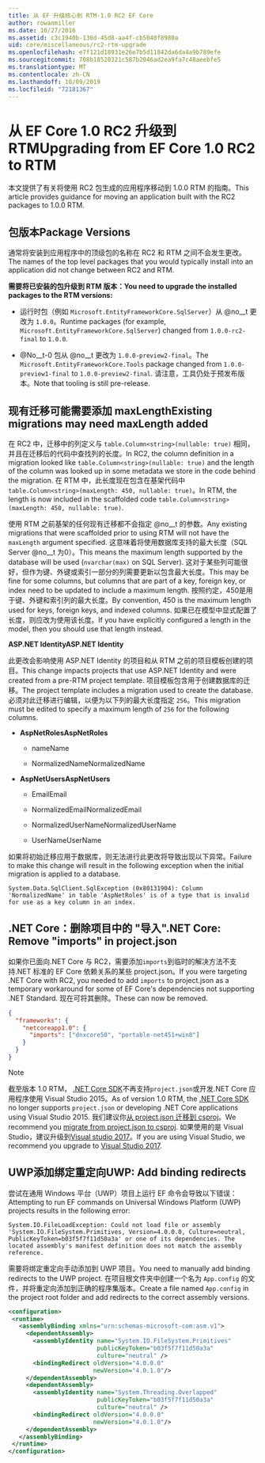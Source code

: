 ```yaml
---
title: 从 EF 升级核心到 RTM-1.0 RC2 EF Core
author: rowanmiller
ms.date: 10/27/2016
ms.assetid: c3c1940b-136d-45d8-aa4f-cb5040f8980a
uid: core/miscellaneous/rc2-rtm-upgrade
ms.openlocfilehash: e7f121d18931e26e7b5d11842da6da4a9b789efe
ms.sourcegitcommit: 708b18520321c587b2046ad2ea9fa7c48aeebfe5
ms.translationtype: MT
ms.contentlocale: zh-CN
ms.lasthandoff: 10/09/2019
ms.locfileid: "72181367"
---
```

# <a name="upgrading-from-ef-core-10-rc2-to-rtm"></a><span data-ttu-id="40e5a-102">从 EF Core 1.0 RC2 升级到 RTM</span><span class="sxs-lookup"><span data-stu-id="40e5a-102">Upgrading from EF Core 1.0 RC2 to RTM</span></span>

<span data-ttu-id="40e5a-103">本文提供了有关将使用 RC2 包生成的应用程序移动到 1.0.0 RTM 的指南。</span><span class="sxs-lookup"><span data-stu-id="40e5a-103">This article provides guidance for moving an application built with the RC2 packages to 1.0.0 RTM.</span></span>

## <a name="package-versions"></a><span data-ttu-id="40e5a-104">包版本</span><span class="sxs-lookup"><span data-stu-id="40e5a-104">Package Versions</span></span>

<span data-ttu-id="40e5a-105">通常将安装到应用程序中的顶级包的名称在 RC2 和 RTM 之间不会发生更改。</span><span class="sxs-lookup"><span data-stu-id="40e5a-105">The names of the top level packages that you would typically install into an application did not change between RC2 and RTM.</span></span>

<span data-ttu-id="40e5a-106">**需要将已安装的包升级到 RTM 版本：**</span><span class="sxs-lookup"><span data-stu-id="40e5a-106">**You need to upgrade the installed packages to the RTM versions:**</span></span>

* <span data-ttu-id="40e5a-107">运行时包（例如 `Microsoft.EntityFrameworkCore.SqlServer`）从 @no__t 更改为 `1.0.0`。</span><span class="sxs-lookup"><span data-stu-id="40e5a-107">Runtime packages (for example, `Microsoft.EntityFrameworkCore.SqlServer`) changed from `1.0.0-rc2-final` to `1.0.0`.</span></span>

* <span data-ttu-id="40e5a-108">@No__t-0 包从 @no__t 更改为 `1.0.0-preview2-final`。</span><span class="sxs-lookup"><span data-stu-id="40e5a-108">The `Microsoft.EntityFrameworkCore.Tools` package changed from `1.0.0-preview1-final` to `1.0.0-preview2-final`.</span></span> <span data-ttu-id="40e5a-109">请注意，工具仍处于预发布版本。</span><span class="sxs-lookup"><span data-stu-id="40e5a-109">Note that tooling is still pre-release.</span></span>

## <a name="existing-migrations-may-need-maxlength-added"></a><span data-ttu-id="40e5a-110">现有迁移可能需要添加 maxLength</span><span class="sxs-lookup"><span data-stu-id="40e5a-110">Existing migrations may need maxLength added</span></span>

<span data-ttu-id="40e5a-111">在 RC2 中，迁移中的列定义与 `table.Column<string>(nullable: true)` 相同，并且在迁移后的代码中查找列的长度。</span><span class="sxs-lookup"><span data-stu-id="40e5a-111">In RC2, the column definition in a migration looked like `table.Column<string>(nullable: true)` and the length of the column was looked up in some metadata we store in the code behind the migration.</span></span> <span data-ttu-id="40e5a-112">在 RTM 中，此长度现在包含在基架代码中 `table.Column<string>(maxLength: 450, nullable: true)`。</span><span class="sxs-lookup"><span data-stu-id="40e5a-112">In RTM, the length is now included in the scaffolded code `table.Column<string>(maxLength: 450, nullable: true)`.</span></span>

<span data-ttu-id="40e5a-113">使用 RTM 之前基架的任何现有迁移都不会指定 @no__t 的参数。</span><span class="sxs-lookup"><span data-stu-id="40e5a-113">Any existing migrations that were scaffolded prior to using RTM will not have the `maxLength` argument specified.</span></span> <span data-ttu-id="40e5a-114">这意味着将使用数据库支持的最大长度（SQL Server @no__t 为0）。</span><span class="sxs-lookup"><span data-stu-id="40e5a-114">This means the maximum length supported by the database will be used (`nvarchar(max)` on SQL Server).</span></span> <span data-ttu-id="40e5a-115">这对于某些列可能很好，但作为键、外键或索引一部分的列需要更新以包含最大长度。</span><span class="sxs-lookup"><span data-stu-id="40e5a-115">This may be fine for some columns, but columns that are part of a key, foreign key, or index need to be updated to include a maximum length.</span></span> <span data-ttu-id="40e5a-116">按照约定，450是用于键、外键和索引列的最大长度。</span><span class="sxs-lookup"><span data-stu-id="40e5a-116">By convention, 450 is the maximum length used for keys, foreign keys, and indexed columns.</span></span> <span data-ttu-id="40e5a-117">如果已在模型中显式配置了长度，则应改为使用该长度。</span><span class="sxs-lookup"><span data-stu-id="40e5a-117">If you have explicitly configured a length in the model, then you should use that length instead.</span></span>

<span data-ttu-id="40e5a-118">**ASP.NET Identity**</span><span class="sxs-lookup"><span data-stu-id="40e5a-118">**ASP.NET Identity**</span></span>

<span data-ttu-id="40e5a-119">此更改会影响使用 ASP.NET Identity 的项目和从 RTM 之前的项目模板创建的项目。</span><span class="sxs-lookup"><span data-stu-id="40e5a-119">This change impacts projects that use ASP.NET Identity and were created from a pre-RTM project template.</span></span> <span data-ttu-id="40e5a-120">项目模板包含用于创建数据库的迁移。</span><span class="sxs-lookup"><span data-stu-id="40e5a-120">The project template includes a migration used to create the database.</span></span> <span data-ttu-id="40e5a-121">必须对此迁移进行编辑，以便为以下列的最大长度指定 `256`。</span><span class="sxs-lookup"><span data-stu-id="40e5a-121">This migration must be edited to specify a maximum length of `256` for the following columns.</span></span>

*  <span data-ttu-id="40e5a-122">**AspNetRoles**</span><span class="sxs-lookup"><span data-stu-id="40e5a-122">**AspNetRoles**</span></span>

    * <span data-ttu-id="40e5a-123">name</span><span class="sxs-lookup"><span data-stu-id="40e5a-123">Name</span></span>

    * <span data-ttu-id="40e5a-124">NormalizedName</span><span class="sxs-lookup"><span data-stu-id="40e5a-124">NormalizedName</span></span>

*  <span data-ttu-id="40e5a-125">**AspNetUsers**</span><span class="sxs-lookup"><span data-stu-id="40e5a-125">**AspNetUsers**</span></span>

   * <span data-ttu-id="40e5a-126">Email</span><span class="sxs-lookup"><span data-stu-id="40e5a-126">Email</span></span>

   * <span data-ttu-id="40e5a-127">NormalizedEmail</span><span class="sxs-lookup"><span data-stu-id="40e5a-127">NormalizedEmail</span></span>

   * <span data-ttu-id="40e5a-128">NormalizedUserName</span><span class="sxs-lookup"><span data-stu-id="40e5a-128">NormalizedUserName</span></span>

   * <span data-ttu-id="40e5a-129">UserName</span><span class="sxs-lookup"><span data-stu-id="40e5a-129">UserName</span></span>

<span data-ttu-id="40e5a-130">如果将初始迁移应用于数据库，则无法进行此更改将导致出现以下异常。</span><span class="sxs-lookup"><span data-stu-id="40e5a-130">Failure to make this change will result in the following exception when the initial migration is applied to a database.</span></span>

```console
System.Data.SqlClient.SqlException (0x80131904): Column 'NormalizedName' in table 'AspNetRoles' is of a type that is invalid for use as a key column in an index.
```

## <a name="net-core-remove-imports-in-projectjson"></a><span data-ttu-id="40e5a-131">.NET Core：删除项目中的 "导入"</span><span class="sxs-lookup"><span data-stu-id="40e5a-131">.NET Core: Remove "imports" in project.json</span></span>

<span data-ttu-id="40e5a-132">如果你已面向.NET Core 与 RC2，需要添加`imports`到临时的解决方法不支持.NET 标准的 EF Core 依赖关系的某些 project.json。</span><span class="sxs-lookup"><span data-stu-id="40e5a-132">If you were targeting .NET Core with RC2, you needed to add `imports` to project.json as a temporary workaround for some of EF Core's dependencies not supporting .NET Standard.</span></span> <span data-ttu-id="40e5a-133">现在可将其删除。</span><span class="sxs-lookup"><span data-stu-id="40e5a-133">These can now be removed.</span></span>

``` json
{
  "frameworks": {
    "netcoreapp1.0": {
      "imports": ["dnxcore50", "portable-net451+win8"]
    }
  }
}
```

> [!NOTE]  
> <span data-ttu-id="40e5a-134">截至版本 1.0 RTM， [.NET Core SDK](https://www.microsoft.com/net/download/core)不再支持`project.json`或开发.NET Core 应用程序使用 Visual Studio 2015。</span><span class="sxs-lookup"><span data-stu-id="40e5a-134">As of version 1.0 RTM, the [.NET Core SDK](https://www.microsoft.com/net/download/core) no longer supports `project.json` or developing .NET Core applications using Visual Studio 2015.</span></span> <span data-ttu-id="40e5a-135">我们建议你[从 project.json 迁移到 csproj](https://docs.microsoft.com/dotnet/articles/core/migration/)。</span><span class="sxs-lookup"><span data-stu-id="40e5a-135">We recommend you [migrate from project.json to csproj](https://docs.microsoft.com/dotnet/articles/core/migration/).</span></span> <span data-ttu-id="40e5a-136">如果使用的是 Visual Studio，建议升级到[Visual studio 2017](https://www.visualstudio.com/downloads/)。</span><span class="sxs-lookup"><span data-stu-id="40e5a-136">If you are using Visual Studio, we recommend you upgrade to [Visual Studio 2017](https://www.visualstudio.com/downloads/).</span></span>

## <a name="uwp-add-binding-redirects"></a><span data-ttu-id="40e5a-137">UWP添加绑定重定向</span><span class="sxs-lookup"><span data-stu-id="40e5a-137">UWP: Add binding redirects</span></span>

<span data-ttu-id="40e5a-138">尝试在通用 Windows 平台（UWP）项目上运行 EF 命令会导致以下错误：</span><span class="sxs-lookup"><span data-stu-id="40e5a-138">Attempting to run EF commands on Universal Windows Platform (UWP) projects results in the following error:</span></span>

```console
System.IO.FileLoadException: Could not load file or assembly 'System.IO.FileSystem.Primitives, Version=4.0.0.0, Culture=neutral, PublicKeyToken=b03f5f7f11d50a3a' or one of its dependencies. The located assembly's manifest definition does not match the assembly reference.
```

<span data-ttu-id="40e5a-139">需要将绑定重定向手动添加到 UWP 项目。</span><span class="sxs-lookup"><span data-stu-id="40e5a-139">You need to manually add binding redirects to the UWP project.</span></span> <span data-ttu-id="40e5a-140">在项目根文件夹中创建一个名为 `App.config` 的文件，并将重定向添加到正确的程序集版本。</span><span class="sxs-lookup"><span data-stu-id="40e5a-140">Create a file named `App.config` in the project root folder and add redirects to the correct assembly versions.</span></span>

```xml
<configuration>
 <runtime>
   <assemblyBinding xmlns="urn:schemas-microsoft-com:asm.v1">
     <dependentAssembly>
       <assemblyIdentity name="System.IO.FileSystem.Primitives"
                         publicKeyToken="b03f5f7f11d50a3a"
                         culture="neutral" />
       <bindingRedirect oldVersion="4.0.0.0"
                        newVersion="4.0.1.0"/>
     </dependentAssembly>
     <dependentAssembly>
       <assemblyIdentity name="System.Threading.Overlapped"
                         publicKeyToken="b03f5f7f11d50a3a"
                         culture="neutral" />
       <bindingRedirect oldVersion="4.0.0.0"
                        newVersion="4.0.1.0"/>
     </dependentAssembly>
   </assemblyBinding>
 </runtime>
</configuration>
```
